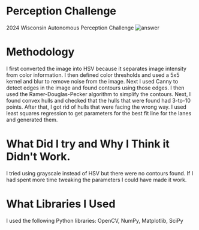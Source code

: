# Perception Challenge
2024 Wisconsin Autonomous Perception Challenge
![answer](https://github.com/user-attachments/assets/c00f6921-976a-4bad-a666-fa063ede227f)

# Methodology
I first converted the image into HSV because it separates image intensity from color information.
I then defined color thresholds and used a 5x5 kernel and blur to remove noise from the image.
Next I used Canny to detect edges in the image and found contours using those edges.
I then used the Ramer-Douglas-Pecker algorithm to simplify the contours.
Next, I found convex hulls and checked that the hulls that were found had 3-to-10 points.
After that, I got rid of hulls that were facing the wrong way.
I used least squares regression to get parameters for the best fit line for the lanes and generated them.

# What Did I try and Why I Think it Didn't Work.
I tried using grayscale instead of HSV but there were no contours found. If I had spent more time tweaking the parameters I could have made it work.

# What Libraries I Used
I used the following Python libraries:
OpenCV, NumPy, Matplotlib, SciPy

